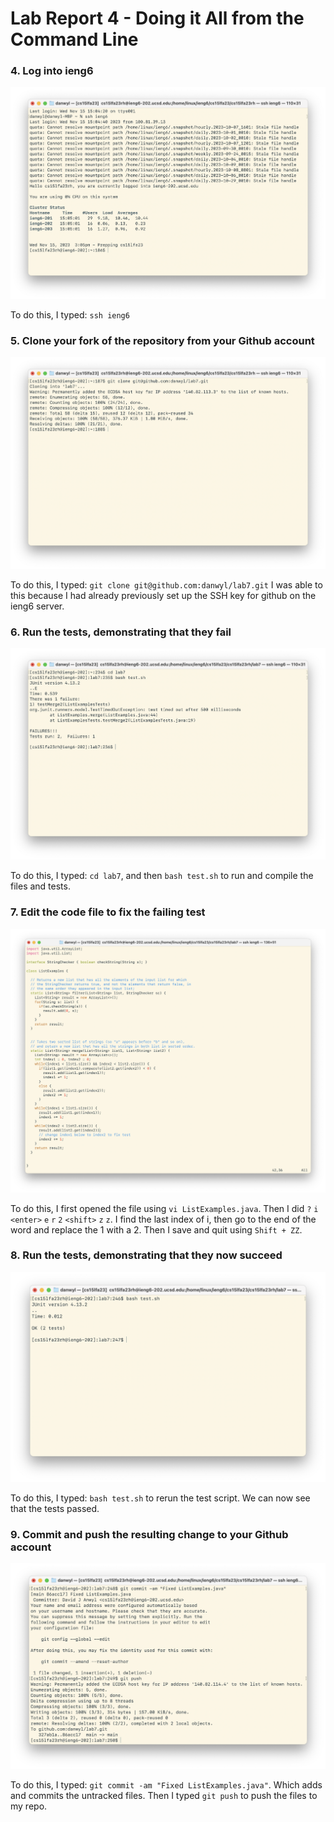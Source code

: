 # Lab Report 4 - Doing it All from the Command Line

### 4. Log into ieng6
![Image](images/report4login.png)

To do this, I typed: `ssh ieng6`

### 5. Clone your fork of the repository from your Github account

![Image](images/report4clone.png)

To do this, I typed: `git clone git@github.com:danwyl/lab7.git`
I was able to this because I had already previously set up the SSH key for github on the ieng6 server.

### 6. Run the tests, demonstrating that they fail

![Image](images/report4testfail.png)

To do this, I typed: `cd lab7`, and then `bash test.sh` to run and compile the files and tests.

### 7. Edit the code file to fix the failing test

![Image](images/report4fixtests.png)

To do this, I first opened the file using `vi ListExamples.java`. Then I did `?` `i` `<enter>` `e` `r` `2` `<shift>` `z` `z`. I find the last index of i, then go to the end of the word and replace the 1 with a 2. Then I save and quit using `Shift + ZZ`. 


### 8. Run the tests, demonstrating that they now succeed

![Image](images/report4testpass.png)

To do this, I typed: `bash test.sh` to rerun the test script.
We can now see that the tests passed.


### 9. Commit and push the resulting change to your Github account 


![Image](images/report4git.png)

To do this, I typed: `git commit -am "Fixed ListExamples.java"`. Which adds and commits the untracked files. Then I typed `git push` to push the files to my repo.
